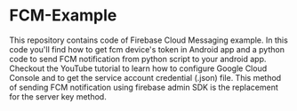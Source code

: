 # FCM-Example
This repository contains code of Firebase Cloud Messaging example. In this code you'll find how to get fcm device's token in Android app and a python code to send FCM notification from python script to your android app.
Checkout the YouTube tutorial to learn how to configure Google Cloud Console and to get the service account credential (.json) file. This method of sending FCM notification using firebase admin SDK is the replacement for the server key method.
